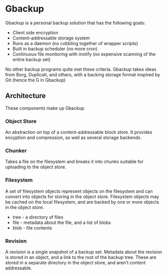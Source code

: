 # Gbackup

Gbackup is a personal backup solution that has the following goals:

* Client side encryption
* Content-addressable storage system
* Runs as a daemon (no cobbling together of wrapper scripts)
* Built in backup scheduler (no more cron)
* Continuous file monitoring with inotify (no expensive scanning of the entire 
backup set)

No other backup programs quite met these criteria. Gbackup takes ideas from 
Borg, Duplicati, and others, with a backing storage format inspired by Git 
(hence the G in Gbackup)

## Architecture

These components make up Gbackup

### Object Store
An abstraction on top of a content-addressable block store. It provides 
encyption and compression, as well as several storage backends.

### Chunker
Takes a file on the filesystem and breaks it into chunks suitable for 
uploading to the object store.

### Filesystem

A set of filesystem objects represent objects on the filesystem and can 
convert into objects for storing in the object store. Filesystem objects may 
be cached on the local filesystem, and are backed by one or more objects in the 
object store.

* tree - a directory of files
* file - metadata about the file, and a list of blobs
* blob - file contents

### Revision

A revision is a single snapshot of a backup set. Metadata about the revision 
is stored in an object, and a link to the root of the backup tree. These are 
stored in a separate directory in the object store, and aren't content 
addressable. 

